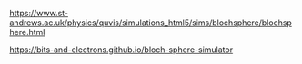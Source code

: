 https://www.st-andrews.ac.uk/physics/quvis/simulations_html5/sims/blochsphere/blochsphere.html

https://bits-and-electrons.github.io/bloch-sphere-simulator
